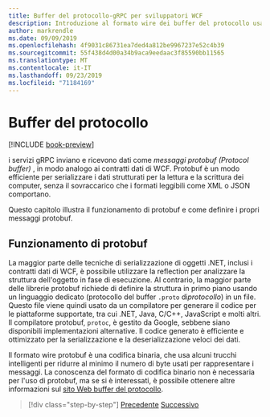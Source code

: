 ```yaml
---
title: Buffer del protocollo-gRPC per sviluppatori WCF
description: Introduzione al formato wire dei buffer del protocollo usato per la rete gRPC.
author: markrendle
ms.date: 09/09/2019
ms.openlocfilehash: 4f9031c86731ea7ded4a812be9967237e52c4b39
ms.sourcegitcommit: 55f438d4d00a34b9aca9eedaac3f85590bb11565
ms.translationtype: MT
ms.contentlocale: it-IT
ms.lasthandoff: 09/23/2019
ms.locfileid: "71184169"
---
```

# <a name="protocol-buffers"></a>Buffer del protocollo

[!INCLUDE [book-preview](../../../includes/book-preview.md)]

i servizi gRPC inviano e ricevono dati come *messaggi protobuf (Protocol buffer)* , in modo analogo ai contratti dati di WCF. Protobuf è un modo efficiente per serializzare i dati strutturati per la lettura e la scrittura dei computer, senza il sovraccarico che i formati leggibili come XML o JSON comportano.

Questo capitolo illustra il funzionamento di protobuf e come definire i propri messaggi protobuf.

## <a name="how-protobuf-works"></a>Funzionamento di protobuf

La maggior parte delle tecniche di serializzazione di oggetti .NET, inclusi i contratti dati di WCF, è possibile utilizzare la reflection per analizzare la struttura dell'oggetto in fase di esecuzione. Al contrario, la maggior parte delle librerie protobuf richiede di definire la struttura in primo piano usando un linguaggio dedicato (protocollo del buffer `.proto` di*protocollo*) in un file. Questo file viene quindi usato da un compilatore per generare il codice per le piattaforme supportate, tra cui .NET, Java, C/C++, JavaScript e molti altri. Il compilatore protobuf, `protoc`, è gestito da Google, sebbene siano disponibili implementazioni alternative. Il codice generato è efficiente e ottimizzato per la serializzazione e la deserializzazione veloci dei dati.

Il formato wire protobuf è una codifica binaria, che usa alcuni trucchi intelligenti per ridurre al minimo il numero di byte usati per rappresentare i messaggi. La conoscenza del formato di codifica binario non è necessaria per l'uso di protobuf, ma se si è interessati, è possibile ottenere altre informazioni sul [sito Web buffer del protocollo](https://developers.google.com/protocol-buffers/docs/encoding).

>[!div class="step-by-step"]
>[Precedente](why-grpc.md)
>[Successivo](protobuf-messages.md)
